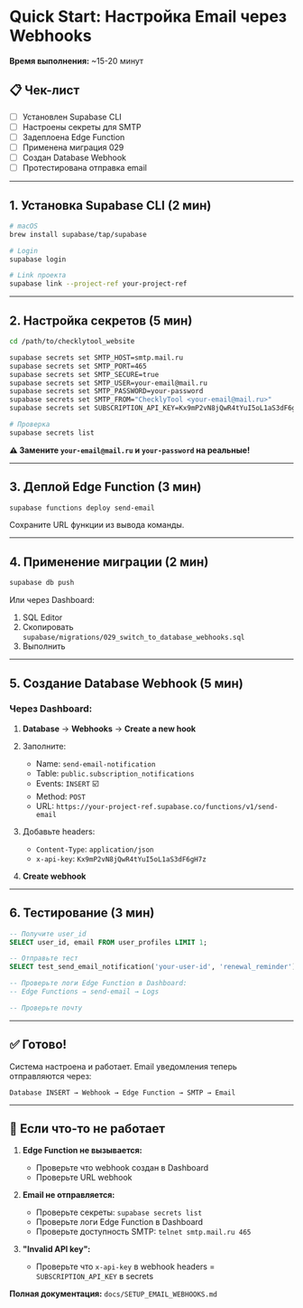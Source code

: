 # Quick Start: Настройка Email через Webhooks

**Время выполнения:** ~15-20 минут

## 📋 Чек-лист

- [ ] Установлен Supabase CLI
- [ ] Настроены секреты для SMTP
- [ ] Задеплоена Edge Function
- [ ] Применена миграция 029
- [ ] Создан Database Webhook
- [ ] Протестирована отправка email

---

## 1. Установка Supabase CLI (2 мин)

```bash
# macOS
brew install supabase/tap/supabase

# Login
supabase login

# Link проекта
supabase link --project-ref your-project-ref
```

---

## 2. Настройка секретов (5 мин)

```bash
cd /path/to/checklytool_website

supabase secrets set SMTP_HOST=smtp.mail.ru
supabase secrets set SMTP_PORT=465
supabase secrets set SMTP_SECURE=true
supabase secrets set SMTP_USER=your-email@mail.ru
supabase secrets set SMTP_PASSWORD=your-password
supabase secrets set SMTP_FROM="ChecklyTool <your-email@mail.ru>"
supabase secrets set SUBSCRIPTION_API_KEY=Kx9mP2vN8jQwR4tYuI5oL1aS3dF6gH7z

# Проверка
supabase secrets list
```

**⚠️ Замените `your-email@mail.ru` и `your-password` на реальные!**

---

## 3. Деплой Edge Function (3 мин)

```bash
supabase functions deploy send-email
```

Сохраните URL функции из вывода команды.

---

## 4. Применение миграции (2 мин)

```bash
supabase db push
```

Или через Dashboard:
1. SQL Editor
2. Скопировать `supabase/migrations/029_switch_to_database_webhooks.sql`
3. Выполнить

---

## 5. Создание Database Webhook (5 мин)

### Через Dashboard:

1. **Database** → **Webhooks** → **Create a new hook**
2. Заполните:
   - Name: `send-email-notification`
   - Table: `public.subscription_notifications`
   - Events: `INSERT` ☑️
   - Method: `POST`
   - URL: `https://your-project-ref.supabase.co/functions/v1/send-email`

3. Добавьте headers:
   - `Content-Type`: `application/json`
   - `x-api-key`: `Kx9mP2vN8jQwR4tYuI5oL1aS3dF6gH7z`

4. **Create webhook**

---

## 6. Тестирование (3 мин)

```sql
-- Получите user_id
SELECT user_id, email FROM user_profiles LIMIT 1;

-- Отправьте тест
SELECT test_send_email_notification('your-user-id', 'renewal_reminder');

-- Проверьте логи Edge Function в Dashboard:
-- Edge Functions → send-email → Logs

-- Проверьте почту
```

---

## ✅ Готово!

Система настроена и работает. Email уведомления теперь отправляются через:

```
Database INSERT → Webhook → Edge Function → SMTP → Email
```

---

## 🔧 Если что-то не работает

1. **Edge Function не вызывается:**
   - Проверьте что webhook создан в Dashboard
   - Проверьте URL webhook

2. **Email не отправляется:**
   - Проверьте секреты: `supabase secrets list`
   - Проверьте логи Edge Function в Dashboard
   - Проверьте доступность SMTP: `telnet smtp.mail.ru 465`

3. **"Invalid API key":**
   - Проверьте что `x-api-key` в webhook headers = `SUBSCRIPTION_API_KEY` в secrets

**Полная документация:** `docs/SETUP_EMAIL_WEBHOOKS.md`
